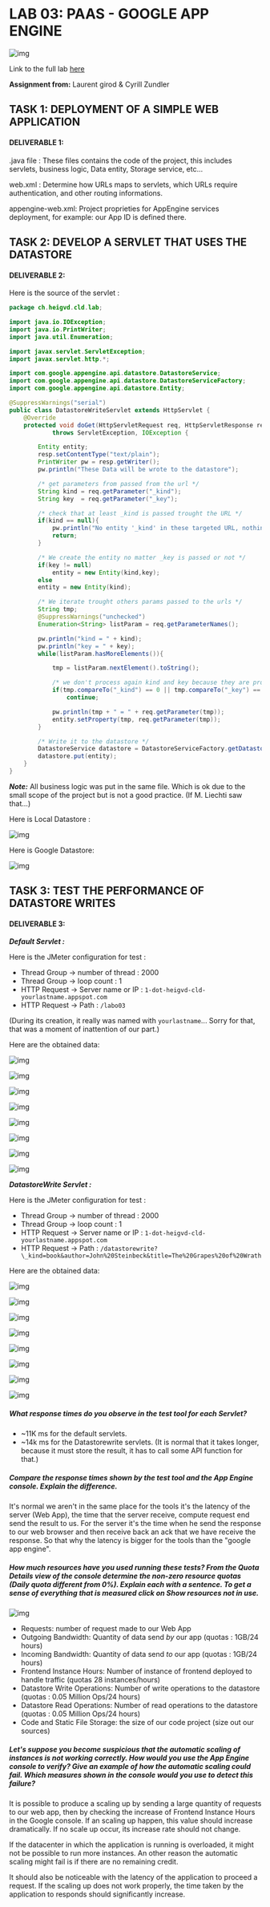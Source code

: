# LAB 03: PAAS - GOOGLE APP ENGINE

![img](img/title_img.png "logo")

Link to the full lab [here](https://cyberlearn.hes-so.ch/mod/assign/view.php?id=555052)

**Assignment from:** Laurent girod & Cyrill Zundler


## TASK 1: DEPLOYMENT OF A SIMPLE WEB APPLICATION
#### DELIVERABLE 1:

.java file :
These files contains the code of the project, this includes servlets, business logic, Data entity, Storage service, etc...

web.xml :
Determine how URLs maps to servlets, which URLs require authentication, and other routing informations.

appengine-web.xml:
Project proprieties for AppEngine services deployment, for example: our App ID is defined there.

## TASK 2: DEVELOP A SERVLET THAT USES THE DATASTORE
####  DELIVERABLE 2:

Here is the source of the servlet :

```java
package ch.heigvd.cld.lab;

import java.io.IOException;
import java.io.PrintWriter;
import java.util.Enumeration;

import javax.servlet.ServletException;
import javax.servlet.http.*;

import com.google.appengine.api.datastore.DatastoreService;
import com.google.appengine.api.datastore.DatastoreServiceFactory;
import com.google.appengine.api.datastore.Entity;

@SuppressWarnings("serial")
public class DatastoreWriteServlet extends HttpServlet {
	@Override
	protected void doGet(HttpServletRequest req, HttpServletResponse resp)
			throws ServletException, IOException {

		Entity entity;
		resp.setContentType("text/plain");
		PrintWriter pw = resp.getWriter();
		pw.println("These Data will be wrote to the datastore");

		/* get parameters from passed from the url */
		String kind = req.getParameter("_kind");
		String key  = req.getParameter("_key");

		/* check that at least _kind is passed trought the URL */
		if(kind == null){
			pw.println("No entity '_kind' in these targeted URL, nothing can be done");
			return;
		}

		/* We create the entity no matter _key is passed or not */
		if(key != null)
			entity = new Entity(kind,key);
		else
		entity = new Entity(kind);

		/* We iterate trought others params passed to the urls */
		String tmp;
		@SuppressWarnings("unchecked")
		Enumeration<String> listParam = req.getParameterNames();

		pw.println("kind = " + kind);
		pw.println("key = " + key);
		while(listParam.hasMoreElements()){

			tmp = listParam.nextElement().toString();

			/* we don't process again kind and key because they are processed before */
			if(tmp.compareTo("_kind") == 0 || tmp.compareTo("_key") == 0)
				continue;

			pw.println(tmp + " = " + req.getParameter(tmp));
			entity.setProperty(tmp, req.getParameter(tmp));
		}

		/* Write it to the datastore */
		DatastoreService datastore = DatastoreServiceFactory.getDatastoreService();
        datastore.put(entity);
	}
}
```
***Note:*** All business logic was put in the same file. Which is ok due to the small scope of the project but is not a good practice. (If M. Liechti saw that...)

Here is Local Datastore :

![img](img/labo03_datastoreLocal.PNG "datastore")

Here is Google Datastore:

![img](img/labo03_datastoreOnline.PNG "datastore")

## TASK 3: TEST THE PERFORMANCE OF DATASTORE WRITES
####  DELIVERABLE 3:

***Default Servlet :***

Here is the JMeter configuration for test :

+ Thread Group -> number of thread : 2000
+ Thread Group -> loop count : 1
+ HTTP Request -> Server name or IP : `1-dot-heigvd-cld-yourlastname.appspot.com`
+ HTTP Request -> Path : `/labo03`

(During its creation, it really was named with `yourlastname`... Sorry for that, that was a moment of inattention of our part.)

Here are the obtained data:

![img](img/labo03_task3_jmetter_graph1.PNG)

![img](img/labo03_task3_jmetter_sumary1.PNG)

![img](img/labo03_task3_load.PNG)

![img](img/labo03_task3_sumary.PNG)

![img](img/labo03_task3_traffic.PNG)

![img](img/labo03_task3_request_type.PNG)

![img](img/labo03_task3_latency.PNG)

![img](img/labo03_task3_cpu.PNG)

***DatastoreWrite Servlet :***

Here is the JMeter configuration for test :

+ Thread Group -> number of thread : 2000
+ Thread Group -> loop count : 1
+ HTTP Request -> Server name or IP : `1-dot-heigvd-cld-yourlastname.appspot.com`
+ HTTP Request -> Path : `/datastorewrite?\_kind=book&author=John%20Steinbeck&title=The%20Grapes%20of%20Wrath`

Here are the obtained data:

![img](img/labo03_task3_jmetter_graph2.PNG)

![img](img/labo03_task3_jmetter_sumary2.PNG)

![img](img/labo03_task3_load2.PNG)

![img](img/labo03_task3_sumary2.PNG)

![img](img/labo03_task3_traffic2.PNG)

![img](img/labo03_task3_request_type2.PNG)

![img](img/labo03_task3_latency2.PNG)

![img](img/labo03_task3_cpu2.PNG)


##### What response times do you observe in the test tool for each Servlet?

+ ~11K ms for the default servlets.
+ ~14k ms for the Datastorewrite servlets. (It is normal that it takes longer, because it must store the result, it has to call some API function for that.)

##### Compare the response times shown by the test tool and the App Engine console. Explain the difference.

It's normal we aren't in the same place for the tools it's the latency of the server (Web App), the time that the server receive, compute request end send the result to us. For the server it's the time when he send the response to our web browser and then receive back an ack that we have receive the response. So that why the latency is bigger for the tools than the "google app engine".

##### How much resources have you used running these tests? From the Quota Details view of the console determine the non-zero resource quotas (Daily quota different from 0%). Explain each with a sentence. To get a sense of everything that is measured click on Show resources not in use.

![img](img/labo03_task3_quotas.PNG)

+ Requests: number of request made to our Web App
+ Outgoing Bandwidth: Quantity of data send *by* our app (quotas : 1GB/24 hours)
+ Incoming Bandwidth: Quantity of data send *to* our app (quotas : 1GB/24 hours)
+ Frontend Instance Hours: Number of instance of frontend deployed to handle traffic (quotas 28 instances/hours)
+ Datastore Write Operations: Number of write operations to the datastore (quotas : 0.05 Million Ops/24 hours)
+ Datastore Read Operations: Number of read operations to the datastore (quotas : 0.05 Million Ops/24 hours)
+ Code and Static File Storage: the size of our code project (size out our sources)

##### Let's suppose you become suspicious that the automatic scaling of instances is not working correctly. How would you use the App Engine console to verify? Give an example of how the automatic scaling could fail. Which measures shown in the console would you use to detect this failure?

It is possible to produce a scaling up by sending a large quantity of requests
to our web app, then by checking the increase of Frontend Instance Hours in the
Google console. If an scaling up happen, this value should increase
dramatically. If no scale up occur, its increase rate should not change.

If the datacenter in which the application is running is overloaded, it might
not be possible to run more instances. An other reason the automatic scaling
might fail is if there are no remaining credit.

It should also be noticeable with the latency of the application to proceed a
request. If the scaling up does not work properly, the time taken by the
application to responds should significantly increase.

